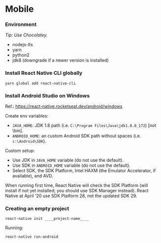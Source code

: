 # Mobile

### Environment

_Tip: Use Chocolatey._

* nodejs-lts
* yarn
* python2
* jdk8 (downgrade if a newer version is installed)

### Install React Native CLI globally

```
yarn global add react-native-cli
```

### Install Android Studio on Windows

Ref.: https://react-native.rocketseat.dev/android/windows

Create env variables:
* `JAVA_HOME`: JDK 1.8 path (i.e. `C:\Program Files\Java\jdk1.8.0_172`) [not \bin].
* `ANDROID_HOME`: an custom Android SDK path without spaces (i.e. `c:\Android\SDK`).

Custom setup:
* Use JDK in `JAVA_HOME` variable (do not use the default).
* Use SDK in `ANDROID_HOME` variable (do not use the default).
* Select SDK, the SDK Platform, Intel HAXM (the Emulator Accelerator, if available), and AVD.

When running first time, React Native will check the SDK Platform (will install if not yet installed; you should use SDK Manager instead).
React Native at April '20 use SDK Platform 28, not the updated SDK 29.

### Creating an empty project

```
react-native init ____project-name____
```
Running:
```
react-native run-android
```
